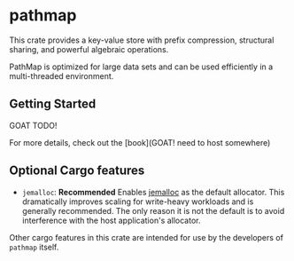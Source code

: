 
# pathmap

This crate provides a key-value store with prefix compression, structural sharing, and powerful algebraic operations.

PathMap is optimized for large data sets and can be used efficiently in a multi-threaded environment.

## Getting Started

GOAT TODO!

For more details, check out the [book](GOAT! need to host somewhere)

## Optional Cargo features

- `jemalloc`: **Recommended** Enables [jemalloc](https://jemalloc.net/) as the default allocator.  This dramatically improves scaling for write-heavy workloads and is generally recommended.  The only reason it is not the default is to avoid interference with the host application's allocator.

Other cargo features in this crate are intended for use by the developers of `pathmap` itself.

